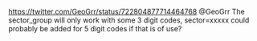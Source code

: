 https://twitter.com/GeoGrr/status/722804877714464768 @GeoGrr The sector_group will only work with some 3 digit codes, sector=xxxxx could probably be added for 5 digit codes if that is of use?